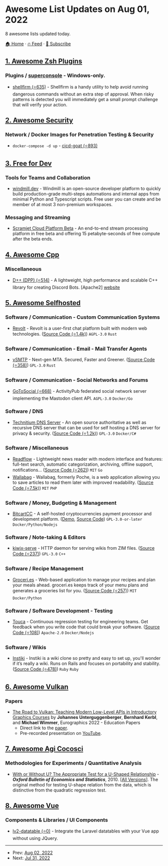 # Awesome List Updates on Aug 01, 2022

8 awesome lists updated today.

[🏠 Home](/README.md) · [🔥 Feed](https://test.trackawesomelist.com/feed.xml) · [📮 Subscribe](https://trackawesomelist.us17.list-manage.com/subscribe?u=d2f0117aa829c83a63ec63c2f&id=36a103854c)



## [1. Awesome Zsh Plugins](/content/unixorn/awesome-zsh-plugins/README.md)

### Plugins / [superconsole](https://github.com/alexchmykhalo/superconsole)   \- Windows-only.

*   [shellfirm (⭐635)](https://github.com/kaplanelad/shellfirm) - Shellfirm is a handy utility to help avoid running dangerous commands without an extra step of approval. When risky patterns is detected you will immediately get a small prompt challenge that will verify your action.

## [2. Awesome Security](/content/sbilly/awesome-security/README.md)

### Network / Docker Images for Penetration Testing & Security

*   `docker-compose -d up` - [cicd-goat (⭐893)](https://github.com/cider-security-research/cicd-goat)

## [3. Free for Dev](/content/ripienaar/free-for-dev/README.md)

### Tools for Teams and Collaboration

*   [windmill.dev](https://windmill.dev/) - Windmill is an open-source developer platform to quickly build production-grade multi-steps automations and internal apps from minimal Python and Typescript scripts. Free user you can create and be member of at most 3 non-premium workspaces.

### Messaging and Streaming

*   [Scramjet Cloud Platform Beta](https://www.scramjet.org/#join-beta) - An end-to-end stream processing platform in free beta and offering 15 petabyte-seconds of free compute after the beta ends.

## [4. Awesome Cpp](/content/fffaraz/awesome-cpp/README.md)

### Miscellaneous

*   [D++ (DPP) (⭐514)](https://github.com/brainboxdotcc/DPP) - A lightweight, high performance and scalable C++ library for creating Discord Bots. \[Apache2] [website](https://dpp.dev)

## [5. Awesome Selfhosted](/content/awesome-selfhosted/awesome-selfhosted/README.md)

### Software / Communication - Custom Communication Systems

*   [Revolt](https://revolt.chat/) - Revolt is a user-first chat platform built with modern web technologies. ([Source Code (⭐1.4k)](https://github.com/revoltchat/revolt)) `AGPL-3.0` `Rust`

### Software / Communication - Email - Mail Transfer Agents

*   [vSMTP](https://viridit.com/vsmtp-mail-transfer-agent/) - Next-gen MTA. Secured, Faster and Greener. ([Source Code (⭐358)](https://github.com/viridIT/vSMTP)) `GPL-3.0` `Rust`

### Software / Communication - Social Networks and Forums

*   [GoToSocial (⭐668)](https://github.com/superseriousbusiness/gotosocial) - ActivityPub federated social network server implementing the Mastodon client API. `AGPL-3.0` `Docker/Go`

### Software / DNS

*   [Technitium DNS Server](https://technitium.com/dns/) - An open source authoritative as well as recursive DNS server that can be used for self hosting a DNS server for privacy & security. ([Source Code (⭐1.2k)](https://github.com/TechnitiumSoftware/DnsServer)) `GPL-3.0` `Docker/C#`

### Software / Miscellaneous

*   [Readflow](https://readflow.app) - Lightweight news reader with modern interface and features: full-text search, automatic categorization, archiving, offline support, notifications... ([Source Code (⭐262)](https://github.com/ncarlier/readflow)) `MIT` `Go`
*   [Wallabag](https://www.wallabag.org) - Wallabag, formerly Poche, is a web application allowing you to save articles to read them later with improved readability. ([Source Code (⭐7.5k)](https://github.com/wallabag/wallabag)) `MIT` `PHP`

### Software / Money, Budgeting & Management

*   [BitcartCC](https://bitcartcc.com) - A self-hosted cryptocurrencies payment processor and development platform. ([Demo](https://admin.bitcartcc.com), [Source Code](https://github.com/bitcartcc)) `GPL-3.0-or-later` `Docker/Python/Nodejs`

### Software / Note-taking & Editors

*   [kiwix-serve](https://www.kiwix.org/en/downloads/kiwix-serve/) - HTTP daemon for serving wikis from ZIM files. ([Source Code (⭐237)](https://github.com/kiwix/kiwix-tools)) `GPL-3.0` `C++`

### Software / Recipe Management

*   [Groceri.es](https://groceri.es/) - Web-based application to manage your recipes and plan your meals ahead. groceri.es keeps track of your menu plans and generates a groceries list for you. ([Source Code (⭐257)](https://github.com/juriansluiman/groceri.es)) `MIT` `Docker/Python`

### Software / Software Development - Testing

*   [Touca](https://touca.io) - Continuous regression testing for engineering teams. Get feedback when you write code that could break your software. ([Source Code (⭐108)](https://github.com/trytouca/trytouca)) `Apache-2.0` `Docker/Nodejs`

### Software / Wikis

*   [Instiki](https://golem.ph.utexas.edu/wiki/instiki/show/HomePage) - Instiki is a wiki clone so pretty and easy to set up, you'll wonder if it’s really a wiki. Runs on Rails and focuses on portability and stability. ([Source Code (⭐478)](https://github.com/parasew/instiki)) `Ruby` `Ruby`

## [6. Awesome Vulkan](/content/vinjn/awesome-vulkan/README.md)

### Papers

*   [The Road to Vulkan: Teaching Modern Low-Level APIs in Introductory Graphics Courses](https://www.cg.tuwien.ac.at/research/publications/2022/unterguggenberger-2022-vulkan) by **Johannes Unterguggenberger**, **Bernhard Kerbl**, and **Michael Wimmer**, Eurographics 2022 - Education Papers
    *   Direct link to the [paper](https://www.cg.tuwien.ac.at/research/publications/2022/unterguggenberger-2022-vulkan/unterguggenberger-2022-vulkan-paper.pdf).
    *   Pre-recorded presentation on [YouTube](https://youtu.be/ZG0ct4V6c0k).

## [7. Awesome Agi Cocosci](/content/YuzheSHI/awesome-agi-cocosci/README.md)

### Methodologies for Experiments / Quantitative Analysis

*   [With or Without U? The Appropriate Test for a U-Shaped Relationship](https://mpra.ub.uni-muenchen.de/4823/1/MPRA_paper_4823.pdf) - ***Oxford Bulletin of Economics and Statistics***, 2010. \[[All Versions](https://scholar.google.com/scholar?cluster=1574723532506536904\&hl=en\&as_sdt=0,5)]. The original method for testing U-shape relation from the data, which is distinctive from the quadratic regression test.

## [8. Awesome Vue](/content/vuejs/awesome-vue/README.md)

### Components & Libraries / UI Components

*   [lv2-datatable (⭐0)](https://github.com/HELMAB/lv2-datatable) - Integrate the Laravel datatables with your Vue app without using JQuery.

---

- Prev: [Aug 02, 2022](/content/2022/08/02/README.md)
- Next: [Jul 31, 2022](/content/2022/07/31/README.md)